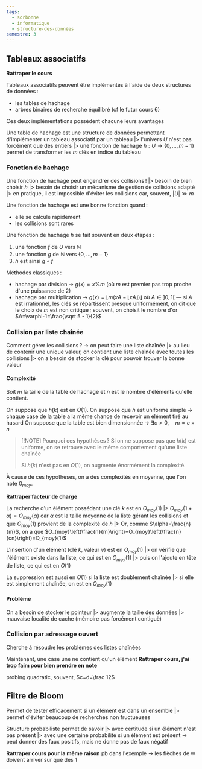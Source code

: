 ```yaml
---
tags:
  - sorbonne
  - informatique
  - structure-des-données
semestre: 3
---
```

## Tableaux associatifs
**Rattraper le cours**

Tableaux associatifs peuvent être implémentés à l'aide de deux structures de données :
- les tables de hachage
- arbres binaires de recherche équilibré (cf le futur cours 6)

Ces deux implémentations possèdent chacune leurs avantages

Une table de hachage est une structure de données permettant d'implémenter un tableau associatif par un tableau
|> l'univers $U$ n'est pas forcément que des entiers
|> une fonction de hachage $h:U\to \{0,\ldots,m-1\}$ permet de transformer les $m$ clés en indice du tableau
### Fonction de hachage
Une fonction de hachage peut engendrer des collisions !
|> besoin de bien choisir $h$
|> besoin de choisir un mécanisme de gestion de collisions adapté
|> en pratique, il est impossible d'éviter les collisions car, souvent, $|U| \gg m$

Une fonction de hachage est une bonne fonction quand :
- elle se calcule rapidement
- les collisions sont rares

Une fonction de hachage $h$ se fait souvent en deux étapes :
1. une fonction $f$ de $U$ vers $\mathbb{N}$
2. une fonction $g$ de $\mathbb{N}$ vers $\{0,\ldots,m-1\}$
3. $h$ est ainsi $g\circ f$

Méthodes classiques :
- hachage par division -> $g(x)=x \% m$ (où $m$ est premier pas trop proche d'une puissance de 2)
- hachage par multiplication -> $g(x)=\lfloor m(xA-\lfloor xA\rfloor)\rfloor$ où $A\in]0,1[$ — si $A$ est irrationnel, les clés se répartissent presque uniformément, on dit que le choix de $m$ est non critique ; souvent, on choisit le nombre d'or $A=\varphi-1=\frac{\sqrt 5 - 1}{2}$
### Collision par liste chaînée
Comment gérer les collisions ?
-> on peut faire une liste chaînée
|> au lieu de contenir une unique valeur, on contient une liste chaînée avec toutes les collisions
|> on a besoin de stocker la clé pour pouvoir trouver la bonne valeur
#### Complexité
Soit $m$ la taille de la table de hachage et $n$ est le nombre d'éléments qu'elle contient.

On suppose que $h(k)$ est en $O(1)$.
On suppose que $h$ est uniforme simple -> chaque case de la table a la même chance de recevoir un élément tiré au hasard
On suppose que la table est bien dimensionnée -> $\exists c>0,\quad m=c\times n$

> [!NOTE] Pourquoi ces hypothèses ?
> Si on ne suppose pas que $h(k)$ est uniforme, on se retrouve avec le même comportement qu'une liste chaînée
> 
> Si $h(k)$ n'est pas en $O(1)$, on augmente énormément la complexité.

À cause de ces hypothèses, on a des complexités en moyenne, que l'on note $0_{moy}$.

**Rattraper facteur de charge**

La recherche d'un élément possédant une clé $k$ est en $O_{moy}(1)$
|> $O_{moy}(1+\alpha)=O_{moy}(\alpha)$ car $\alpha$ est la taille moyenne de la liste gérant les collisions et que $O_{moy}(1)$ provient de la complexité de $h$
|> Or, comme $\alpha=\frac{n}{m}$, on a que $O_{moy}\left(\frac{n}{m}\right)=O_{moy}\left(\frac{n}{cn}\right)=O_{moy}(1)$

L'insertion d'un élément (clé $k$, valeur $v$) est en $O_{moy}(1)$
|> on vérifie que l'élément existe dans la liste, ce qui est en $O_{moy}(1)$
|> puis on l'ajoute en tête de liste, ce qui est en $O(1)$

La suppression est aussi en $O(1)$ si la liste est doublement chaînée
|> si elle est simplement chaînée, on est en $O_{moy}(1)$
#### Problème
On a besoin de stocker le pointeur
|> augmente la taille des données
|> mauvaise localité de cache (mémoire pas forcément contiguë)
### Collision par adressage ouvert
Cherche à résoudre les problèmes des listes chaînées

Maintenant, une case une ne contient qu'un élément
**Rattraper cours, j'ai trop faim pour bien prendre en note**

probing quadratic, souvent, $c=d=\frac 12$
## Filtre de Bloom
Permet de tester efficacement si un élément est dans un ensemble
|> permet d'éviter beaucoup de recherches non fructueuses

Structure probabiliste permet de savoir
|> avec certitude si un élément n'est pas présent
|> avec une certaine probabilité si un élément est présent
-> peut donner des faux positifs, mais ne donne pas de faux négatif

**Rattraper cours pour la même raison**
pb dans l'exemple -> les flèches de w doivent arriver sur que des 1